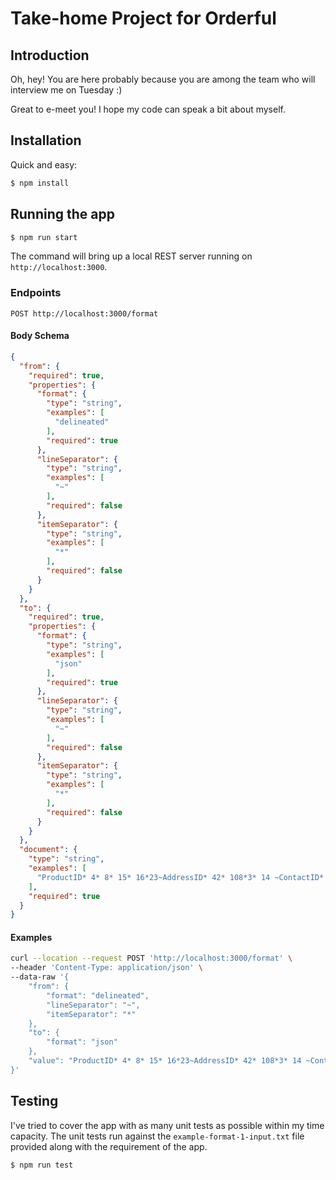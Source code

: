 # Take-home Project for Orderful

## Introduction

Oh, hey! You are here probably because you are among the team who will interview me on Tuesday :)

Great to e-meet you! I hope my code can speak a bit about myself.

## Installation

Quick and easy:

```bash
$ npm install
```

## Running the app

```bash
$ npm run start
```

The command will bring up a local REST server running on `http://localhost:3000`.

### Endpoints

```text
POST http://localhost:3000/format
```

#### Body Schema

```json
{
  "from": {
    "required": true,
    "properties": {
      "format": {
        "type": "string",
        "examples": [
          "delineated"
        ],
        "required": true
      },
      "lineSeparator": {
        "type": "string",
        "examples": [
          "~"
        ],
        "required": false
      },
      "itemSeparator": {
        "type": "string",
        "examples": [
          "*"
        ],
        "required": false
      }
    }
  },
  "to": {
    "required": true,
    "properties": {
      "format": {
        "type": "string",
        "examples": [
          "json"
        ],
        "required": true
      },
      "lineSeparator": {
        "type": "string",
        "examples": [
          "~"
        ],
        "required": false
      },
      "itemSeparator": {
        "type": "string",
        "examples": [
          "*"
        ],
        "required": false
      }
    }
  },
  "document": {
    "type": "string",
    "examples": [
      "ProductID* 4* 8* 15* 16*23~AddressID* 42* 108*3* 14 ~ContactID* 59* 26~"
    ],
    "required": true
  }
}
```

#### Examples

```bash
curl --location --request POST 'http://localhost:3000/format' \
--header 'Content-Type: application/json' \
--data-raw '{
    "from": {
        "format": "delineated",
        "lineSeparator": "~",
        "itemSeparator": "*"
    },
    "to": {
        "format": "json"
    },
    "value": "ProductID* 4* 8* 15* 16*23~AddressID* 42* 108*3* 14 ~ContactID* 59* 26~"
}'
```

## Testing

I've tried to cover the app with as many unit tests as possible within my time capacity. The unit tests run against
the `example-format-1-input.txt` file provided along with the requirement of the app.

```bash
$ npm run test
```

